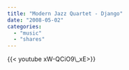 ```yaml
---
title: "Modern Jazz Quartet - Django"
date: "2008-05-02"
categories:
  - "music"
  - "shares"
---
```


<div style="width: 70vw;">{{< youtube xW-QCiO9\_xE>}}</div>
